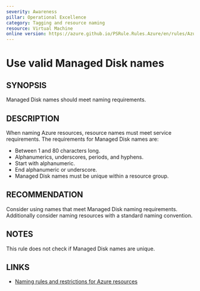 ```yaml
---
severity: Awareness
pillar: Operational Excellence
category: Tagging and resource naming
resource: Virtual Machine
online version: https://azure.github.io/PSRule.Rules.Azure/en/rules/Azure.VM.DiskName/
---
```


# Use valid Managed Disk names

## SYNOPSIS

Managed Disk names should meet naming requirements.

## DESCRIPTION

When naming Azure resources, resource names must meet service requirements.
The requirements for Managed Disk names are:

- Between 1 and 80 characters long.
- Alphanumerics, underscores, periods, and hyphens.
- Start with alphanumeric.
- End alphanumeric or underscore.
- Managed Disk names must be unique within a resource group.

## RECOMMENDATION

Consider using names that meet Managed Disk naming requirements.
Additionally consider naming resources with a standard naming convention.

## NOTES

This rule does not check if Managed Disk names are unique.

## LINKS

- [Naming rules and restrictions for Azure resources](https://docs.microsoft.com/azure/azure-resource-manager/management/resource-name-rules)
